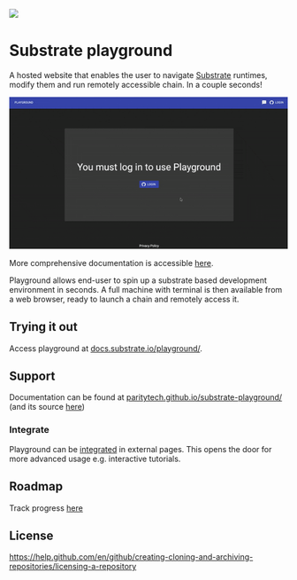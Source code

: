 ![](https://github.com/paritytech/substrate-playground/workflows/Continuous%20Testing%20Playground/badge.svg) 

# Substrate playground

A hosted website that enables the user to navigate [Substrate](https://github.com/paritytech/substrate) runtimes, modify them and run remotely accessible chain. In a couple seconds!

<p align="center">
  <img width="600" src="website/static/img/using/00-demo.gif" alt="Playground demo">
</p>

More comprehensive documentation is accessible [here](https://paritytech.github.io/substrate-playground/docs/).

Playground allows end-user to spin up a substrate based development environment in seconds. A full machine with terminal is then available from a web browser, ready to launch a chain and remotely access it.

## Trying it out

Access playground at [docs.substrate.io/playground/](https://docs.substrate.io/playground/).

## Support

Documentation can be found at [paritytech.github.io/substrate-playground/](https://paritytech.github.io/substrate-playground/docs/) (and its source [here](website/docs/))

### Integrate

Playground can be [integrated](https://paritytech.github.io/substrate-playground/docs/extending/integration) in external pages. This opens the door for more advanced usage e.g. interactive tutorials.

## Roadmap

Track progress [here](https://github.com/paritytech/substrate-playground/projects)

## License

https://help.github.com/en/github/creating-cloning-and-archiving-repositories/licensing-a-repository
